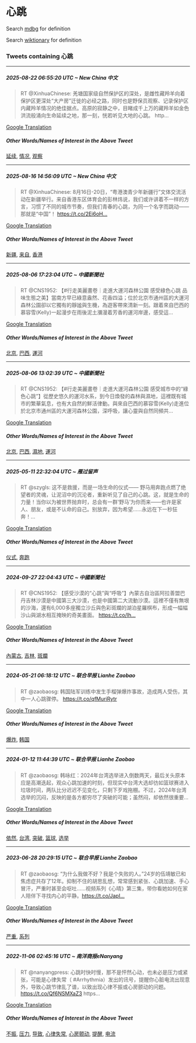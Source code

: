 # 心跳

Search [mdbg](https://www.mdbg.net/chinese/dictionary?page=worddict&wdrst=0&wdqb=心跳) for definition

Search [wiktionary](https://en.wiktionary.org/wiki/心跳) for definition

### Tweets containing 心跳

___
##### 2025-08-22 06:55:20 UTC ~ New China 中文
> RT @XinhuaChinese: 羌塘国家级自然保护区的深处，是雌性藏羚羊向着保护区更深处“大产房”迁徙的必经之路，同时也是野保员观察、记录保护区内藏羚羊情况的绝佳据点。高原的寂静之中，目睹成千上万的藏羚羊如金色洪流般涌向生命延续之地，那一刻，恍若听见大地的心跳。 http…

[Google Translation](https://translate.google.com/?hi=en&tab=TT&sl=zh-CN&tl=en&op=translate&text=RT+%40XinhuaChinese%3A+%E7%BE%8C%E5%A1%98%E5%9B%BD%E5%AE%B6%E7%BA%A7%E8%87%AA%E7%84%B6%E4%BF%9D%E6%8A%A4%E5%8C%BA%E7%9A%84%E6%B7%B1%E5%A4%84%EF%BC%8C%E6%98%AF%E9%9B%8C%E6%80%A7%E8%97%8F%E7%BE%9A%E7%BE%8A%E5%90%91%E7%9D%80%E4%BF%9D%E6%8A%A4%E5%8C%BA%E6%9B%B4%E6%B7%B1%E5%A4%84%E2%80%9C%E5%A4%A7%E4%BA%A7%E6%88%BF%E2%80%9D%E8%BF%81%E5%BE%99%E7%9A%84%E5%BF%85%E7%BB%8F%E4%B9%8B%E8%B7%AF%EF%BC%8C%E5%90%8C%E6%97%B6%E4%B9%9F%E6%98%AF%E9%87%8E%E4%BF%9D%E5%91%98%E8%A7%82%E5%AF%9F%E3%80%81%E8%AE%B0%E5%BD%95%E4%BF%9D%E6%8A%A4%E5%8C%BA%E5%86%85%E8%97%8F%E7%BE%9A%E7%BE%8A%E6%83%85%E5%86%B5%E7%9A%84%E7%BB%9D%E4%BD%B3%E6%8D%AE%E7%82%B9%E3%80%82%E9%AB%98%E5%8E%9F%E7%9A%84%E5%AF%82%E9%9D%99%E4%B9%8B%E4%B8%AD%EF%BC%8C%E7%9B%AE%E7%9D%B9%E6%88%90%E5%8D%83%E4%B8%8A%E4%B8%87%E7%9A%84%E8%97%8F%E7%BE%9A%E7%BE%8A%E5%A6%82%E9%87%91%E8%89%B2%E6%B4%AA%E6%B5%81%E8%88%AC%E6%B6%8C%E5%90%91%E7%94%9F%E5%91%BD%E5%BB%B6%E7%BB%AD%E4%B9%8B%E5%9C%B0%EF%BC%8C%E9%82%A3%E4%B8%80%E5%88%BB%EF%BC%8C%E6%81%8D%E8%8B%A5%E5%90%AC%E8%A7%81%E5%A4%A7%E5%9C%B0%E7%9A%84%E5%BF%83%E8%B7%B3%E3%80%82+http%E2%80%A6)
##### Other Words/Names of Interest in the Above Tweet
[延续](延续.md), [情况](情况.md), [观察](观察.md)
___
##### 2025-08-16 14:56:09 UTC ~ New China 中文
> RT @XinhuaChinese: 8月16日-20日，“粤港澳青少年新疆行”文体交流活动在新疆举行。来自香港东区体育会的彭林炜说，我们或许讲着不一样的方言，习惯了不同的城市节奏，但我们青春的心跳，为同一个名字而跳动——那就是“中国”！ https://t.co/2Ei6oH…

[Google Translation](https://translate.google.com/?hi=en&tab=TT&sl=zh-CN&tl=en&op=translate&text=RT+%40XinhuaChinese%3A+8%E6%9C%8816%E6%97%A5-20%E6%97%A5%EF%BC%8C%E2%80%9C%E7%B2%A4%E6%B8%AF%E6%BE%B3%E9%9D%92%E5%B0%91%E5%B9%B4%E6%96%B0%E7%96%86%E8%A1%8C%E2%80%9D%E6%96%87%E4%BD%93%E4%BA%A4%E6%B5%81%E6%B4%BB%E5%8A%A8%E5%9C%A8%E6%96%B0%E7%96%86%E4%B8%BE%E8%A1%8C%E3%80%82%E6%9D%A5%E8%87%AA%E9%A6%99%E6%B8%AF%E4%B8%9C%E5%8C%BA%E4%BD%93%E8%82%B2%E4%BC%9A%E7%9A%84%E5%BD%AD%E6%9E%97%E7%82%9C%E8%AF%B4%EF%BC%8C%E6%88%91%E4%BB%AC%E6%88%96%E8%AE%B8%E8%AE%B2%E7%9D%80%E4%B8%8D%E4%B8%80%E6%A0%B7%E7%9A%84%E6%96%B9%E8%A8%80%EF%BC%8C%E4%B9%A0%E6%83%AF%E4%BA%86%E4%B8%8D%E5%90%8C%E7%9A%84%E5%9F%8E%E5%B8%82%E8%8A%82%E5%A5%8F%EF%BC%8C%E4%BD%86%E6%88%91%E4%BB%AC%E9%9D%92%E6%98%A5%E7%9A%84%E5%BF%83%E8%B7%B3%EF%BC%8C%E4%B8%BA%E5%90%8C%E4%B8%80%E4%B8%AA%E5%90%8D%E5%AD%97%E8%80%8C%E8%B7%B3%E5%8A%A8%E2%80%94%E2%80%94%E9%82%A3%E5%B0%B1%E6%98%AF%E2%80%9C%E4%B8%AD%E5%9B%BD%E2%80%9D%EF%BC%81+https%3A%2F%2Ft.co%2F2Ei6oH%E2%80%A6)
##### Other Words/Names of Interest in the Above Tweet
[新疆](新疆.md), [来自](来自.md), [香港](香港.md)
___
##### 2025-08-06 17:23:04 UTC ~ 中國新聞社
> RT @CNS1952: 【#行走美麗畫卷｜走進大運河森林公園 感受綠色心跳 品味生態之美】當南方早已綠意盎然、花香四溢；位於北京市通州區的大運河森林公園卻以它獨有的靜謐與生機，為遊客帶來清新一刻。跟着來自巴西的慕容雪(Kelly)一起漫步在雨後泥土瀰漫着芳香的運河岸邊，感受這…

[Google Translation](https://translate.google.com/?hi=en&tab=TT&sl=zh-CN&tl=en&op=translate&text=RT+%40CNS1952%3A+%E3%80%90%23%E8%A1%8C%E8%B5%B0%E7%BE%8E%E9%BA%97%E7%95%AB%E5%8D%B7%EF%BD%9C%E8%B5%B0%E9%80%B2%E5%A4%A7%E9%81%8B%E6%B2%B3%E6%A3%AE%E6%9E%97%E5%85%AC%E5%9C%92+%E6%84%9F%E5%8F%97%E7%B6%A0%E8%89%B2%E5%BF%83%E8%B7%B3+%E5%93%81%E5%91%B3%E7%94%9F%E6%85%8B%E4%B9%8B%E7%BE%8E%E3%80%91%E7%95%B6%E5%8D%97%E6%96%B9%E6%97%A9%E5%B7%B2%E7%B6%A0%E6%84%8F%E7%9B%8E%E7%84%B6%E3%80%81%E8%8A%B1%E9%A6%99%E5%9B%9B%E6%BA%A2%EF%BC%9B%E4%BD%8D%E6%96%BC%E5%8C%97%E4%BA%AC%E5%B8%82%E9%80%9A%E5%B7%9E%E5%8D%80%E7%9A%84%E5%A4%A7%E9%81%8B%E6%B2%B3%E6%A3%AE%E6%9E%97%E5%85%AC%E5%9C%92%E5%8D%BB%E4%BB%A5%E5%AE%83%E7%8D%A8%E6%9C%89%E7%9A%84%E9%9D%9C%E8%AC%90%E8%88%87%E7%94%9F%E6%A9%9F%EF%BC%8C%E7%82%BA%E9%81%8A%E5%AE%A2%E5%B8%B6%E4%BE%86%E6%B8%85%E6%96%B0%E4%B8%80%E5%88%BB%E3%80%82%E8%B7%9F%E7%9D%80%E4%BE%86%E8%87%AA%E5%B7%B4%E8%A5%BF%E7%9A%84%E6%85%95%E5%AE%B9%E9%9B%AA%28Kelly%29%E4%B8%80%E8%B5%B7%E6%BC%AB%E6%AD%A5%E5%9C%A8%E9%9B%A8%E5%BE%8C%E6%B3%A5%E5%9C%9F%E7%80%B0%E6%BC%AB%E7%9D%80%E8%8A%B3%E9%A6%99%E7%9A%84%E9%81%8B%E6%B2%B3%E5%B2%B8%E9%82%8A%EF%BC%8C%E6%84%9F%E5%8F%97%E9%80%99%E2%80%A6)
##### Other Words/Names of Interest in the Above Tweet
[北京](北京.md), [巴西](巴西.md), [運河](運河.md)
___
##### 2025-08-06 13:02:39 UTC ~ 中國新聞社
> RT @CNS1952: 【#行走美麗畫卷｜走進大運河森林公園 感受城市中的“綠色心跳”】從歷史悠久的運河水系，到今日煥發的森林與濕地，這裡既有城市的繁華氣息，也有大自然的鮮活律動。與來自巴西的慕容雪(Kelly)走進位於北京市通州區的大運河森林公園，深呼吸，讓心靈與自然同頻共…

[Google Translation](https://translate.google.com/?hi=en&tab=TT&sl=zh-CN&tl=en&op=translate&text=RT+%40CNS1952%3A+%E3%80%90%23%E8%A1%8C%E8%B5%B0%E7%BE%8E%E9%BA%97%E7%95%AB%E5%8D%B7%EF%BD%9C%E8%B5%B0%E9%80%B2%E5%A4%A7%E9%81%8B%E6%B2%B3%E6%A3%AE%E6%9E%97%E5%85%AC%E5%9C%92+%E6%84%9F%E5%8F%97%E5%9F%8E%E5%B8%82%E4%B8%AD%E7%9A%84%E2%80%9C%E7%B6%A0%E8%89%B2%E5%BF%83%E8%B7%B3%E2%80%9D%E3%80%91%E5%BE%9E%E6%AD%B7%E5%8F%B2%E6%82%A0%E4%B9%85%E7%9A%84%E9%81%8B%E6%B2%B3%E6%B0%B4%E7%B3%BB%EF%BC%8C%E5%88%B0%E4%BB%8A%E6%97%A5%E7%85%A5%E7%99%BC%E7%9A%84%E6%A3%AE%E6%9E%97%E8%88%87%E6%BF%95%E5%9C%B0%EF%BC%8C%E9%80%99%E8%A3%A1%E6%97%A2%E6%9C%89%E5%9F%8E%E5%B8%82%E7%9A%84%E7%B9%81%E8%8F%AF%E6%B0%A3%E6%81%AF%EF%BC%8C%E4%B9%9F%E6%9C%89%E5%A4%A7%E8%87%AA%E7%84%B6%E7%9A%84%E9%AE%AE%E6%B4%BB%E5%BE%8B%E5%8B%95%E3%80%82%E8%88%87%E4%BE%86%E8%87%AA%E5%B7%B4%E8%A5%BF%E7%9A%84%E6%85%95%E5%AE%B9%E9%9B%AA%28Kelly%29%E8%B5%B0%E9%80%B2%E4%BD%8D%E6%96%BC%E5%8C%97%E4%BA%AC%E5%B8%82%E9%80%9A%E5%B7%9E%E5%8D%80%E7%9A%84%E5%A4%A7%E9%81%8B%E6%B2%B3%E6%A3%AE%E6%9E%97%E5%85%AC%E5%9C%92%EF%BC%8C%E6%B7%B1%E5%91%BC%E5%90%B8%EF%BC%8C%E8%AE%93%E5%BF%83%E9%9D%88%E8%88%87%E8%87%AA%E7%84%B6%E5%90%8C%E9%A0%BB%E5%85%B1%E2%80%A6)
##### Other Words/Names of Interest in the Above Tweet
[北京](北京.md), [巴西](巴西.md), [濕地](濕地.md), [運河](運河.md)
___
##### 2025-05-11 22:32:04 UTC ~ 雁过留声
> RT @szygls: 这不是救援，而是一场生命的仪式——  野马用奔跑点燃了绝望者的灵魂，让泥沼中的沉沦者，重新听见了自己的心跳。这，就是生命的力量！当你以为被世界抛弃时，总会有一群‘野马’为你而来——也许是家人、朋友，或是不认命的自己。别放弃，因为希望……永远在下一秒狂奔！…

[Google Translation](https://translate.google.com/?hi=en&tab=TT&sl=zh-CN&tl=en&op=translate&text=RT+%40szygls%3A+%E8%BF%99%E4%B8%8D%E6%98%AF%E6%95%91%E6%8F%B4%EF%BC%8C%E8%80%8C%E6%98%AF%E4%B8%80%E5%9C%BA%E7%94%9F%E5%91%BD%E7%9A%84%E4%BB%AA%E5%BC%8F%E2%80%94%E2%80%94++%E9%87%8E%E9%A9%AC%E7%94%A8%E5%A5%94%E8%B7%91%E7%82%B9%E7%87%83%E4%BA%86%E7%BB%9D%E6%9C%9B%E8%80%85%E7%9A%84%E7%81%B5%E9%AD%82%EF%BC%8C%E8%AE%A9%E6%B3%A5%E6%B2%BC%E4%B8%AD%E7%9A%84%E6%B2%89%E6%B2%A6%E8%80%85%EF%BC%8C%E9%87%8D%E6%96%B0%E5%90%AC%E8%A7%81%E4%BA%86%E8%87%AA%E5%B7%B1%E7%9A%84%E5%BF%83%E8%B7%B3%E3%80%82%E8%BF%99%EF%BC%8C%E5%B0%B1%E6%98%AF%E7%94%9F%E5%91%BD%E7%9A%84%E5%8A%9B%E9%87%8F%EF%BC%81%E5%BD%93%E4%BD%A0%E4%BB%A5%E4%B8%BA%E8%A2%AB%E4%B8%96%E7%95%8C%E6%8A%9B%E5%BC%83%E6%97%B6%EF%BC%8C%E6%80%BB%E4%BC%9A%E6%9C%89%E4%B8%80%E7%BE%A4%E2%80%98%E9%87%8E%E9%A9%AC%E2%80%99%E4%B8%BA%E4%BD%A0%E8%80%8C%E6%9D%A5%E2%80%94%E2%80%94%E4%B9%9F%E8%AE%B8%E6%98%AF%E5%AE%B6%E4%BA%BA%E3%80%81%E6%9C%8B%E5%8F%8B%EF%BC%8C%E6%88%96%E6%98%AF%E4%B8%8D%E8%AE%A4%E5%91%BD%E7%9A%84%E8%87%AA%E5%B7%B1%E3%80%82%E5%88%AB%E6%94%BE%E5%BC%83%EF%BC%8C%E5%9B%A0%E4%B8%BA%E5%B8%8C%E6%9C%9B%E2%80%A6%E2%80%A6%E6%B0%B8%E8%BF%9C%E5%9C%A8%E4%B8%8B%E4%B8%80%E7%A7%92%E7%8B%82%E5%A5%94%EF%BC%81%E2%80%A6)
##### Other Words/Names of Interest in the Above Tweet
[仪式](仪式.md), [奔跑](奔跑.md)
___
##### 2024-09-27 22:04:43 UTC ~ 中國新聞社
> RT @CNS1952: 【感受沙漠的“心跳”與“呼吸”】內蒙古自治區阿拉善盟巴丹吉林沙漠是中國第三大沙漠，也是中國第二大流動沙漠。這裡不僅有無垠的沙海，還有6,000多座獨立沙丘與色彩斑斕的湖泊星羅棋布，形成一幅幅沙山與湖水相互掩映的奇美畫面。 https://t.co/lh…

[Google Translation](https://translate.google.com/?hi=en&tab=TT&sl=zh-CN&tl=en&op=translate&text=RT+%40CNS1952%3A+%E3%80%90%E6%84%9F%E5%8F%97%E6%B2%99%E6%BC%A0%E7%9A%84%E2%80%9C%E5%BF%83%E8%B7%B3%E2%80%9D%E8%88%87%E2%80%9C%E5%91%BC%E5%90%B8%E2%80%9D%E3%80%91%E5%85%A7%E8%92%99%E5%8F%A4%E8%87%AA%E6%B2%BB%E5%8D%80%E9%98%BF%E6%8B%89%E5%96%84%E7%9B%9F%E5%B7%B4%E4%B8%B9%E5%90%89%E6%9E%97%E6%B2%99%E6%BC%A0%E6%98%AF%E4%B8%AD%E5%9C%8B%E7%AC%AC%E4%B8%89%E5%A4%A7%E6%B2%99%E6%BC%A0%EF%BC%8C%E4%B9%9F%E6%98%AF%E4%B8%AD%E5%9C%8B%E7%AC%AC%E4%BA%8C%E5%A4%A7%E6%B5%81%E5%8B%95%E6%B2%99%E6%BC%A0%E3%80%82%E9%80%99%E8%A3%A1%E4%B8%8D%E5%83%85%E6%9C%89%E7%84%A1%E5%9E%A0%E7%9A%84%E6%B2%99%E6%B5%B7%EF%BC%8C%E9%82%84%E6%9C%896%2C000%E5%A4%9A%E5%BA%A7%E7%8D%A8%E7%AB%8B%E6%B2%99%E4%B8%98%E8%88%87%E8%89%B2%E5%BD%A9%E6%96%91%E6%96%95%E7%9A%84%E6%B9%96%E6%B3%8A%E6%98%9F%E7%BE%85%E6%A3%8B%E5%B8%83%EF%BC%8C%E5%BD%A2%E6%88%90%E4%B8%80%E5%B9%85%E5%B9%85%E6%B2%99%E5%B1%B1%E8%88%87%E6%B9%96%E6%B0%B4%E7%9B%B8%E4%BA%92%E6%8E%A9%E6%98%A0%E7%9A%84%E5%A5%87%E7%BE%8E%E7%95%AB%E9%9D%A2%E3%80%82+https%3A%2F%2Ft.co%2Flh%E2%80%A6)
##### Other Words/Names of Interest in the Above Tweet
[內蒙古](內蒙古.md), [吉林](吉林.md), [斑斕](斑斕.md)
___
##### 2024-05-21 06:18:12 UTC ~ 联合早报 Lianhe Zaobao
> RT @zaobaosg: 韩国陆军训练中发生手榴弹爆炸事故，造成两人受伤，其中一人心跳骤停。 https://t.co/qfMuriRytr

[Google Translation](https://translate.google.com/?hi=en&tab=TT&sl=zh-CN&tl=en&op=translate&text=RT+%40zaobaosg%3A+%E9%9F%A9%E5%9B%BD%E9%99%86%E5%86%9B%E8%AE%AD%E7%BB%83%E4%B8%AD%E5%8F%91%E7%94%9F%E6%89%8B%E6%A6%B4%E5%BC%B9%E7%88%86%E7%82%B8%E4%BA%8B%E6%95%85%EF%BC%8C%E9%80%A0%E6%88%90%E4%B8%A4%E4%BA%BA%E5%8F%97%E4%BC%A4%EF%BC%8C%E5%85%B6%E4%B8%AD%E4%B8%80%E4%BA%BA%E5%BF%83%E8%B7%B3%E9%AA%A4%E5%81%9C%E3%80%82+https%3A%2F%2Ft.co%2FqfMuriRytr)
##### Other Words/Names of Interest in the Above Tweet
[爆炸](爆炸.md), [韩国](韩国.md)
___
##### 2024-01-12 11:44:39 UTC ~ 联合早报 Lianhe Zaobao
> RT @zaobaosg: 韩咏红：2024年台湾选举进入倒数两天，最后关头原本应是高潮迭起，观众心跳加速的时刻，但现实中台湾大选却彷如篮球赛进入垃圾时间，两队比分迟迟不见变化，只剩下歹戏拖棚。不过，2024年台湾选举的沉闷，反映的是各方都穷尽了突破的可能；虽然闷，却依然很重要…

[Google Translation](https://translate.google.com/?hi=en&tab=TT&sl=zh-CN&tl=en&op=translate&text=RT+%40zaobaosg%3A+%E9%9F%A9%E5%92%8F%E7%BA%A2%EF%BC%9A2024%E5%B9%B4%E5%8F%B0%E6%B9%BE%E9%80%89%E4%B8%BE%E8%BF%9B%E5%85%A5%E5%80%92%E6%95%B0%E4%B8%A4%E5%A4%A9%EF%BC%8C%E6%9C%80%E5%90%8E%E5%85%B3%E5%A4%B4%E5%8E%9F%E6%9C%AC%E5%BA%94%E6%98%AF%E9%AB%98%E6%BD%AE%E8%BF%AD%E8%B5%B7%EF%BC%8C%E8%A7%82%E4%BC%97%E5%BF%83%E8%B7%B3%E5%8A%A0%E9%80%9F%E7%9A%84%E6%97%B6%E5%88%BB%EF%BC%8C%E4%BD%86%E7%8E%B0%E5%AE%9E%E4%B8%AD%E5%8F%B0%E6%B9%BE%E5%A4%A7%E9%80%89%E5%8D%B4%E5%BD%B7%E5%A6%82%E7%AF%AE%E7%90%83%E8%B5%9B%E8%BF%9B%E5%85%A5%E5%9E%83%E5%9C%BE%E6%97%B6%E9%97%B4%EF%BC%8C%E4%B8%A4%E9%98%9F%E6%AF%94%E5%88%86%E8%BF%9F%E8%BF%9F%E4%B8%8D%E8%A7%81%E5%8F%98%E5%8C%96%EF%BC%8C%E5%8F%AA%E5%89%A9%E4%B8%8B%E6%AD%B9%E6%88%8F%E6%8B%96%E6%A3%9A%E3%80%82%E4%B8%8D%E8%BF%87%EF%BC%8C2024%E5%B9%B4%E5%8F%B0%E6%B9%BE%E9%80%89%E4%B8%BE%E7%9A%84%E6%B2%89%E9%97%B7%EF%BC%8C%E5%8F%8D%E6%98%A0%E7%9A%84%E6%98%AF%E5%90%84%E6%96%B9%E9%83%BD%E7%A9%B7%E5%B0%BD%E4%BA%86%E7%AA%81%E7%A0%B4%E7%9A%84%E5%8F%AF%E8%83%BD%EF%BC%9B%E8%99%BD%E7%84%B6%E9%97%B7%EF%BC%8C%E5%8D%B4%E4%BE%9D%E7%84%B6%E5%BE%88%E9%87%8D%E8%A6%81%E2%80%A6)
##### Other Words/Names of Interest in the Above Tweet
[依然](依然.md), [台湾](台湾.md), [突破](突破.md), [篮球](篮球.md), [选举](选举.md)
___
##### 2023-06-28 20:29:15 UTC ~ 联合早报 Lianhe Zaobao
> RT @zaobaosg: “为什么我做不好？我是个失败的人。”24岁的伍靖敏已和焦虑症共存了12年。抑制不住的胡思乱想，常常感到紧张、心跳加速、手心冒汗，严重时甚至会呕吐……视频系列《心晴》第三集，带你看她如何在家人陪伴下寻找内心的平静。https://t.co/JapI…

[Google Translation](https://translate.google.com/?hi=en&tab=TT&sl=zh-CN&tl=en&op=translate&text=RT+%40zaobaosg%3A+%E2%80%9C%E4%B8%BA%E4%BB%80%E4%B9%88%E6%88%91%E5%81%9A%E4%B8%8D%E5%A5%BD%EF%BC%9F%E6%88%91%E6%98%AF%E4%B8%AA%E5%A4%B1%E8%B4%A5%E7%9A%84%E4%BA%BA%E3%80%82%E2%80%9D24%E5%B2%81%E7%9A%84%E4%BC%8D%E9%9D%96%E6%95%8F%E5%B7%B2%E5%92%8C%E7%84%A6%E8%99%91%E7%97%87%E5%85%B1%E5%AD%98%E4%BA%8612%E5%B9%B4%E3%80%82%E6%8A%91%E5%88%B6%E4%B8%8D%E4%BD%8F%E7%9A%84%E8%83%A1%E6%80%9D%E4%B9%B1%E6%83%B3%EF%BC%8C%E5%B8%B8%E5%B8%B8%E6%84%9F%E5%88%B0%E7%B4%A7%E5%BC%A0%E3%80%81%E5%BF%83%E8%B7%B3%E5%8A%A0%E9%80%9F%E3%80%81%E6%89%8B%E5%BF%83%E5%86%92%E6%B1%97%EF%BC%8C%E4%B8%A5%E9%87%8D%E6%97%B6%E7%94%9A%E8%87%B3%E4%BC%9A%E5%91%95%E5%90%90%E2%80%A6%E2%80%A6%E8%A7%86%E9%A2%91%E7%B3%BB%E5%88%97%E3%80%8A%E5%BF%83%E6%99%B4%E3%80%8B%E7%AC%AC%E4%B8%89%E9%9B%86%EF%BC%8C%E5%B8%A6%E4%BD%A0%E7%9C%8B%E5%A5%B9%E5%A6%82%E4%BD%95%E5%9C%A8%E5%AE%B6%E4%BA%BA%E9%99%AA%E4%BC%B4%E4%B8%8B%E5%AF%BB%E6%89%BE%E5%86%85%E5%BF%83%E7%9A%84%E5%B9%B3%E9%9D%99%E3%80%82https%3A%2F%2Ft.co%2FJapI%E2%80%A6)
##### Other Words/Names of Interest in the Above Tweet
[严重](严重.md), [系列](系列.md)
___
##### 2022-11-06 02:45:16 UTC ~ 南洋商报eNanyang
> RT @nanyangpress: 心跳时快时慢，那不是怦然心动，也未必是压力或紧张，可能是心律失常（ #Arrhythmia）发出的讯号，提醒你心脏电流出现意外，导致心跳节律乱了谱，以致出现心律不振或心房颤动的问题。 https://t.co/Qf6NSMXaZ3 https…

[Google Translation](https://translate.google.com/?hi=en&tab=TT&sl=zh-CN&tl=en&op=translate&text=RT+%40nanyangpress%3A+%E5%BF%83%E8%B7%B3%E6%97%B6%E5%BF%AB%E6%97%B6%E6%85%A2%EF%BC%8C%E9%82%A3%E4%B8%8D%E6%98%AF%E6%80%A6%E7%84%B6%E5%BF%83%E5%8A%A8%EF%BC%8C%E4%B9%9F%E6%9C%AA%E5%BF%85%E6%98%AF%E5%8E%8B%E5%8A%9B%E6%88%96%E7%B4%A7%E5%BC%A0%EF%BC%8C%E5%8F%AF%E8%83%BD%E6%98%AF%E5%BF%83%E5%BE%8B%E5%A4%B1%E5%B8%B8%EF%BC%88+%23Arrhythmia%EF%BC%89%E5%8F%91%E5%87%BA%E7%9A%84%E8%AE%AF%E5%8F%B7%EF%BC%8C%E6%8F%90%E9%86%92%E4%BD%A0%E5%BF%83%E8%84%8F%E7%94%B5%E6%B5%81%E5%87%BA%E7%8E%B0%E6%84%8F%E5%A4%96%EF%BC%8C%E5%AF%BC%E8%87%B4%E5%BF%83%E8%B7%B3%E8%8A%82%E5%BE%8B%E4%B9%B1%E4%BA%86%E8%B0%B1%EF%BC%8C%E4%BB%A5%E8%87%B4%E5%87%BA%E7%8E%B0%E5%BF%83%E5%BE%8B%E4%B8%8D%E6%8C%AF%E6%88%96%E5%BF%83%E6%88%BF%E9%A2%A4%E5%8A%A8%E7%9A%84%E9%97%AE%E9%A2%98%E3%80%82+https%3A%2F%2Ft.co%2FQf6NSMXaZ3+https%E2%80%A6)
##### Other Words/Names of Interest in the Above Tweet
[不振](不振.md), [压力](压力.md), [导致](导致.md), [心律失常](心律失常.md), [心房颤动](心房颤动.md), [提醒](提醒.md), [电流](电流.md)
